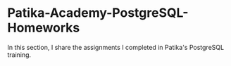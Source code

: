 # Patika-Academy-PostgreSQL-Homeworks
In this section, I share the assignments I completed in Patika's PostgreSQL training.
